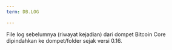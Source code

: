 ```yaml
---
term: DB.LOG

---
```

File log sebelumnya (riwayat kejadian) dari dompet Bitcoin Core dipindahkan ke dompet/folder sejak versi 0.16.